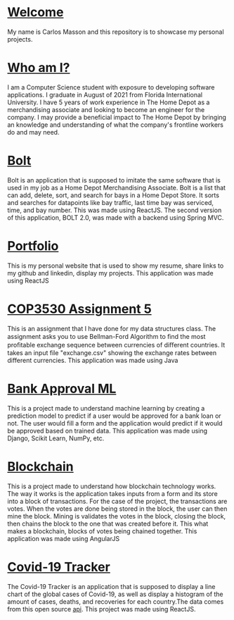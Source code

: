 # [Welcome](carlosmasson.com)
My name is Carlos Masson and this repository is to showcase my personal projects.

# [Who am I?](https://www.linkedin.com/in/carlos-masson-29130a14a/)
I am a Computer Science student with exposure to developing software applications. I graduate in August of 2021 from Florida International University. I have 5 years of work experience in The Home Depot as a merchandising associate and looking to become an engineer for the company. I may provide a beneficial impact to The Home Depot by bringing an knowledge and understanding of what the company's frontline workers do and may need.

# [Bolt](https://github.com/carninojo15/bolt)
Bolt is an application that is supposed to imitate the same software that is used in my job as a Home Depot Merchandising Associate. Bolt is a list that can add, delete, sort, and search for bays in a Home Depot Store.  It sorts and searches for datapoints like bay traffic, last time bay was serviced, time, and bay number. This was made using ReactJS. The second version of this application, BOLT 2.0, was made with a backend using Spring MVC.

# [Portfolio](https://github.com/carninojo15/portfolio-app)
This is my personal website that is used to show my resume, share links to my github and linkedin, display my projects. This application was made using ReactJS

# [COP3530 Assignment 5](https://github.com/carninojo15/COP3530_Assignment-5)
This is an assignment that I have done for my data structures class. The assignment asks you to use Bellman-Ford Algorithm to ﬁnd the most proﬁtable exchange sequence between currencies of diﬀerent countries. It takes an input file "exchange.csv" showing the exchange rates between different currencies. This application was made using Java 

# [Bank Approval ML](https://github.com/carninojo15/BankApprovalML)
This is a project made to understand machine learning by creating a prediction model to predict if a user would be approved for a bank loan or not. The user would fill a form and the application would predict if it would be approved based on trained data. This application was made using Django, Scikit Learn, NumPy, etc.

# [Blockchain](https://github.com/carninojo15/blockchain)
This is a project made to understand how blockchain technology works. The way it works is the application takes inputs from a form and its store into a block of transactions. For the case of the project, the transactions are votes. When the votes are done being stored in the block, the user can then mine the block. Mining is validates the votes in the block, closing the block, then chains the block to the one that was created before it. This what makes a blockchain, blocks of votes being chained together. This application was made using AngularJS

# [Covid-19 Tracker](https://github.com/carninojo15/covid-19-tracker)
The Covid-19 Tracker is an application that is supposed to display a line chart of the global cases of Covid-19, as well as display a histogram of the amount of cases, deaths, and recoveries for each country.The data comes from this open source [api](https://covid19.mathdro.id/api). This project was made using ReactJS.
